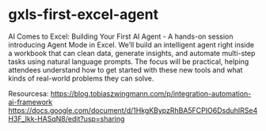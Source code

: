 # gxls-first-excel-agent

AI Comes to Excel: Building Your First AI Agent - A hands-on session introducing Agent Mode in Excel. We’ll build an intelligent agent right inside a workbook that can clean data, generate insights, and automate multi-step tasks using natural language prompts. The focus will be practical, helping attendees understand how to get started with these new tools and what kinds of real-world problems they can solve.


<!--- https://chatgpt.com/c/68f8f509-00a0-8326-a7d7-db5f0aa5245b ---> 


Resourcesa: https://blog.tobiaszwingmann.com/p/integration-automation-ai-framework
https://docs.google.com/document/d/1HkgKBypzRhBA5FCPIO6DsduhIRSe4H3F_Ikk-HASqN8/edit?usp=sharing

